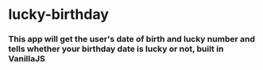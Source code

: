 # lucky-birthday
### This app will get the user's date of birth and lucky number and tells whether your birthday date is lucky or not, built in VanillaJS
